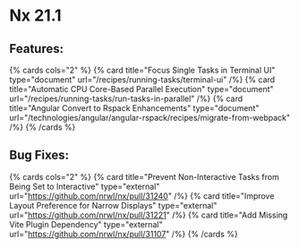 # Nx 21.1

## Features:

{% cards cols="2" %}
{% card title="Focus Single Tasks in Terminal UI" type="document" url="/recipes/running-tasks/terminal-ui" /%}
{% card title="Automatic CPU Core-Based Parallel Execution" type="document" url="/recipes/running-tasks/run-tasks-in-parallel" /%}
{% card title="Angular Convert to Rspack Enhancements" type="document" url="/technologies/angular/angular-rspack/recipes/migrate-from-webpack" /%}
{% /cards %}

## Bug Fixes:

{% cards cols="2" %}
{% card title="Prevent Non-Interactive Tasks from Being Set to Interactive" type="external" url="https://github.com/nrwl/nx/pull/31240" /%}
{% card title="Improve Layout Preference for Narrow Displays" type="external" url="https://github.com/nrwl/nx/pull/31221" /%}
{% card title="Add Missing Vite Plugin Dependency" type="external" url="https://github.com/nrwl/nx/pull/31107" /%}
{% /cards %}
